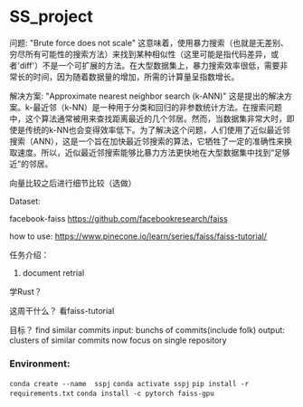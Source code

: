 # SS_project

问题: "Brute force does not scale" 这意味着，使用暴力搜索（也就是无差别、穷尽所有可能性的搜索方法）来找到某种相似性（这里可能是指代码差异，或者'diff'）不是一个可扩展的方法。在大型数据集上，暴力搜索效率很低，需要非常长的时间，因为随着数据量的增加，所需的计算量呈指数增长。

解决方案: "Approximate nearest neighbor search (k-ANN)" 这是提出的解决方案。k-最近邻（k-NN）是一种用于分类和回归的非参数统计方法。在搜索问题中，这个算法通常被用来查找距离最近的几个邻居。然而，当数据集非常大时，即使是传统的k-NN也会变得效率低下。为了解决这个问题，人们使用了近似最近邻搜索（ANN），这是一个旨在加快最近邻搜索的算法，它牺牲了一定的准确性来换取速度。所以，近似最近邻搜索能够比暴力方法更快地在大型数据集中找到“足够近”的邻居。

向量比较之后进行细节比较（选做）

Dataset: 

facebook-faiss
https://github.com/facebookresearch/faiss

how to use:
https://www.pinecone.io/learn/series/faiss/faiss-tutorial/

任务介绍：
1. document retrial

学Rust？

这周干什么？
看faiss-tutorial

目标？
find similar commits
input: bunchs of commits(include folk)
output:  clusters of similar commits
now focus on single repository

### Environment:
`conda create --name  sspj`
`conda activate sspj`
`pip install -r requirements.txt`
`conda install -c pytorch faiss-gpu`